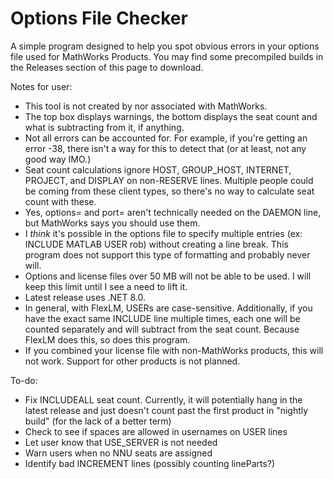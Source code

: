 # Options File Checker
A simple program designed to help you spot obvious errors in your options file used for MathWorks Products. You may find some precompiled builds in the Releases section of this page to download.

Notes for user:
- This tool is not created by nor associated with MathWorks.
- The top box displays warnings, the bottom displays the seat count and what is subtracting from it, if anything.
- Not all errors can be accounted for. For example, if you're getting an error -38, there isn't a way for this to detect that (or at least, not any good way IMO.)
- Seat count calculations ignore HOST, GROUP_HOST, INTERNET, PROJECT, and DISPLAY on non-RESERVE lines. Multiple people could be coming from these client types, so there's no way to calculate seat count with these.
- Yes, options= and port= aren't technically needed on the DAEMON line, but MathWorks says you should use them.
- I _think_ it's possible in the options file to specify multiple entries (ex: INCLUDE MATLAB USER rob) without creating a line break. This program does not support this type of formatting and probably never will.
- Options and license files over 50 MB will not be able to be used. I will keep this limit until I see a need to lift it.
- Latest release uses .NET 8.0.
- In general, with FlexLM, USERs are case-sensitive. Additionally, if you have the exact same INCLUDE line multiple times, each one will be counted separately and will subtract from the seat count. Because FlexLM does this, so does this program.
- If you combined your license file with non-MathWorks products, this will not work. Support for other products is not planned.

To-do:
- Fix INCLUDEALL seat count. Currently, it will potentially hang in the latest release and just doesn't count past the first product in "nightly build" (for the lack of a better term)
- Check to see if spaces are allowed in usernames on USER lines
- Let user know that USE_SERVER is not needed
- Warn users when no NNU seats are assigned
- Identify bad INCREMENT lines (possibly counting lineParts?)
